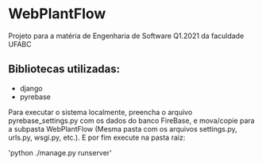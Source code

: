 # WebPlantFlow
Projeto para a matéria de Engenharia de Software Q1.2021 da faculdade UFABC

## Bibliotecas utilizadas:
- django
- pyrebase

Para executar o sistema localmente, preencha o arquivo pyrebase_settings.py com os dados do banco FireBase, e mova/copie para a subpasta WebPlantFlow (Mesma pasta com os arquivos settings.py, urls.py, wsgi.py, etc.).
E por fim execute na pasta raiz:

'python ./manage.py runserver'
